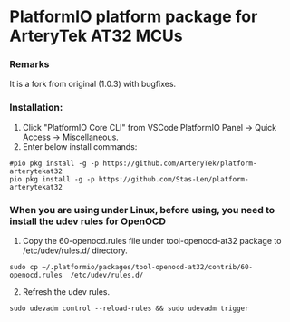 
# PlatformIO platform package for ArteryTek AT32 MCUs

### Remarks

It is a fork from original (1.0.3) with bugfixes.

### Installation:
1. Click "PlatformIO Core CLI" from VSCode PlatformIO Panel -> Quick Access -> Miscellaneous.
2. Enter below install commands:
```
#pio pkg install -g -p https://github.com/ArteryTek/platform-arterytekat32
pio pkg install -g -p https://github.com/Stas-Len/platform-arterytekat32
```

### When you are using under Linux, before using, you need to install the udev rules for OpenOCD
1. Copy the 60-openocd.rules file under tool-openocd-at32 package to /etc/udev/rules.d/ directory.
```
sudo cp ~/.platformio/packages/tool-openocd-at32/contrib/60-openocd.rules  /etc/udev/rules.d/
```
2. Refresh the udev rules.
```
sudo udevadm control --reload-rules && sudo udevadm trigger
```
